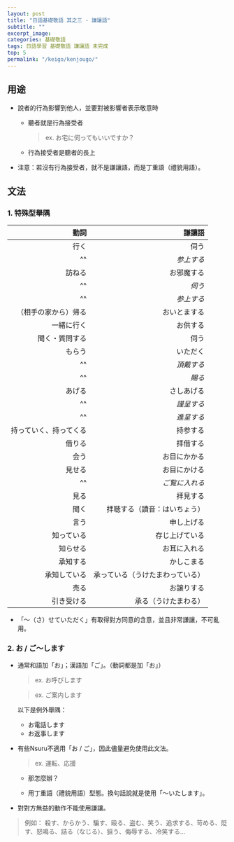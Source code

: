 ```yaml
---
layout: post
title: "日語基礎敬語 其之三 - 謙讓語"
subtitle: ""
excerpt_image: 
categories: 基礎敬語
tags: 日語學習 基礎敬語 謙讓語 未完成
top: 5
permalink: "/keigo/kenjougo/"
---
```


## 用途

- 說者的行為影響到他人，並要對被影響者表示敬意時

    - 聽者就是行為接受者
        
        > ex. お宅に伺ってもいいですか？
        
    - 行為接受者是聽者的長上

- 注意：若沒有行為接受者，就不是謙讓語，而是丁重語（禮貌用語）。

## 文法

### 1. 特殊型舉隅
    
| 動詞 | 謙讓語 |
| ---: | ---: |
| 行く | 伺う |
| ^^ | *参上する* |
| 訪ねる | お邪魔する |
| ^^ | *伺う* |
| ^^ | *参上する* |
| （相手の家から）帰る | おいとまする |
| 一緒に行く | お供する |
| 聞く・質問する | 伺う |
| もらう | いただく |
| ^^ | *頂戴する* |
| ^^ | *賜る* |
| あげる | さしあげる |
| ^^ | *謹呈する* |
| ^^ | *進呈する* |
| 持っていく、持ってくる | 持参する |
| 借りる | 拝借する |
| 会う | お目にかかる |
| 見せる | お目にかける |
| ^^ | *ご覧に入れる* |
| 見る | 拝見する |
| 聞く | 拝聴する（讀音：はいちょう） |
| 言う | 申し上げる |
| 知っている | 存じ上げている |
| 知らせる | お耳に入れる |
| 承知する | かしこまる |
| 承知している | 承っている（うけたまわっている） |
| 売る | お譲りする |
| 引き受ける | 承る（うけたまわる） |

- 「～（さ）せていただく」有取得對方同意的含意，並且非常謙讓，不可亂用。

### 2. **お / ご～します**

- 通常和語加「お」；漢語加「ご」。（動詞都是加「お」）

    > ex. お呼びします

    > ex. ご案内します
    
    以下是例外舉隅：
    
    - お電話します
    - お返事します

- 有些Nsuru不適用「お / ご」，因此儘量避免使用此文法。

    > ex. 運転、応援

    - 那怎麼辦？

    - 用丁重語（禮貌用語）型態。換句話說就是使用「～いたします」。

- 對對方無益的動作不能使用謙讓。
> 例如： 殺す、からかう、騙す、殴る、盗む、笑う、追求する、苛める、貶す、怒鳴る、詰る（なじる）、狙う、侮辱する、冷笑する…